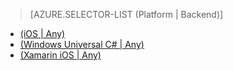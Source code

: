 > [AZURE.SELECTOR-LIST (Platform | Backend)]
- [(iOS | Any)](../articles/app-service-mobile-ios-get-started-offline-data-preview.md)
- [(Windows Universal C# | Any)](../articles/app-service-mobile-windows-store-dotnet-get-started-offline-data-preview.md)
- [(Xamarin iOS | Any)](../articles/app-service-mobile-xamarin-ios-get-started-offline-data-preview.md)
